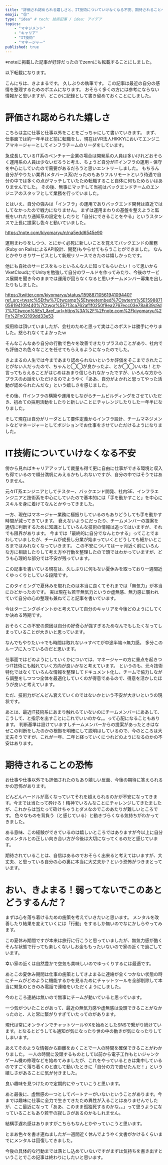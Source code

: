 ```yaml
---
title: "評価され認められる嬉しさと、IT技術についていけなくなる不安、期待されることへの恐怖"
emoji: "😵"
type: "idea" # tech: 技術記事 / idea: アイデア
topics:
    - "マネジメント"
    - "キャリア"
    - "IT技術"
    - "マネージャー"
published: true
---
```


※noteに掲載した記事が好評だったのでzennにも転載することにしました。

以下転載になります。

こんにちは、きよまるです。
久しぶりの執筆です。
この記事は最近の自分の感情を整理するためのポエムになります。
おそらく多くの方には参考にならない情報かと思いますが、どこかに記録として書き留めておくことにしました。

# 評価され認められた嬉しさ

こちらは主に仕事と仕事以外をことをごっちゃにして書いていきます。
まず、仕事面では約一年半ほど前に転職をし、現在はVR法人HIKKYにおいてエンジニアマネージャーとしてインフラチームのリーダをしています。

急成長しているIT系のベンチャー企業の場合は開発系の人員は多いけれどおそらく運用系の人員は少ないだろうと考え、ちょうど自分がITインフラの運用・保守を中心にしていたので需要があるだろうと思いエントリーしました。
もちろん自分がやりたい業界(メタバース系)だったのもありフルリモートという待遇で自分の中では多くの点がマッチしていたため転職すること自体に何もためらいはありませんでした。
その後、無事にマッチして当初はバックエンドチームのエンジニアのスタッフとして業務を行っていました。

とはいえ、自分の強みは「インフラ」の運用でありバックエンド開発は直近ではしてなかったので戦力になりません。
まずは運用まわりの基盤を整えようと監視をいれたり通知系の設定をしたりと「自分にできることをやる」というスタンスで上長に提案し色々と動いていました。

https://note.com/kiyomaryu/n/na5edd6545e90

運用まわりをしつつ、とにかく必死に新しいことを覚えてバックエンドの業務(Ruby on RailsによるAPI設計、開発)もやらせてもらうことができました。
なんとかやりきりサービスとして新規リリースできたのは嬉しかったです。

他にも自社のサービスをもっといろんな人に知ってもらいたい！って思いからVketCloudにてUnityを勉強して自分のワールドを作ってみたり、今後のサービス展開を聞き今のままでは運用が回らなくなると思いチームメンバー募集を出したりもしました。

https://twitter.com/kiyomaryu/status/1598871056194109440?ref_src=twsrc%5Etfw%7Ctwcamp%5Etweetembed%7Ctwterm%5E1598871056194109440%7Ctwgr%5E713ca762af1f0250f9ea2767ecc03e78a839c9d7%7Ctwcon%5Es1_&ref_url=https%3A%2F%2Fnote.com%2Fkiyomaryu%2Fn%2Fn02109dd33e53

採用枠は頂いていましたが、会社のためと思って実はこのポストは勝手にやりました。怒られなくてよかったｗ

そんなこんなあり自分の行動で色々を改善できたりプラスのことがあり、社内でも評価され色々なことを任せてもらえるようになったのでした。

きよまるの人生では今まであまり認められないというか評価をそこまでされたことがない人だったので、ちゃんと◯◯が良かったよ、とか◯◯いいね！とか言ってもらえることがはじめはあまり信じられなかったですが、いろんな方からプラスのお話をいただけるのでようやく「ああ、自分がよかれと思ってやった活動が認められたんだな」という嬉しさを感じました。

その後、ITインフラの構築や運用をしながらチームビルディングをさせていただき、初めての採用活動をしたりと新しいことにチャレンジしたりした一年半になりました。

そして現在は自分がリーダとして要件定義からインフラ設計、チームマネジメントなどマネージャーとしてポジションでお仕事をさせていただけるようになりました。

# IT技術についていけなくなる不安

傍から見ればキャリアアップして裁量も得て更に自由に仕事ができる環境と収入も得ているので順分満帆にみえるかもしれないですが、自分の中ではそうではありません。

元々IT系エンジニアとしてテスター、バックエンド開発、社内SE、インフラエンジニアと技術系を中心にしていたので基本的には「手を動かすこと」を中心にスキルを身に着けてなんとかやってきました。

一方、現在はマネージャー業務に極振りしているのもありどうしても手を動かす時間が減ってきています。
衰えないようにだったり、チームメンバーの提案を適切に判断するために知識としていろんな技術の情報は追ってはいますが、それでも限界があります。
今までは「最終的に自分でなんとかする」ってことでまわしていましたが、チームが成長し分業が始まっていくとどうしても細かいところまではみれなくなっていきます。
この不安については一ヶ月近く前にいろんな方に相談したりして考え方や行動を整理したので頭ではわかっていますが、どうも心理的な部分では不安が残っています。

この記事を書いている現在は、久しぶりに何もない夏休みを取っており一週間近くゆっくりとしている段階です。

このタイミングで夏休みを取れたのは本当に良くてそれまでは「無気力」が本当にひどかったのです。
実は現在も若干無気力というか虚無感、無力感に襲われていて自分の心の整理も兼ねてこと記事を書いています。

今はターニングポイントかと考えていて自分のキャリアを今後どのようにしてくか決める時期です。

おそらくこの不安の原因は自分の好奇心が強すぎるためなんでもしたくなってしまっていることが大きいと思っています。

なんでもやりたい→でも時間は取れない→すべてが中途半端→無力感。
多分このループに入っているのだと思います。

仕事面ではどのようにしていくかについては、マネージャーの方に重点を起きつつIT技術にも触れていく方向が良いかなと考えています。
というのも、元々技術特化ではなくていろんな情報を整理してドキュメント化し、チームで協力しながら調整をしつつつ全体を最適化していくのが得意であるので、得意を活かしたほうが良いと考えています。

ただ、技術力がどんどん衰えていくのではないかという不安が大きいというの現状です。

あとは、最近IT技術系にあまり触れらていないのにチームメンバーにああして、こうして、と指示を出すことにこれでいいのかな。。って心配になることもあります。
判断基準は設けていますしチームメンバーからの提案があったときはなぜこの判断をしたのかの根拠を明確にして説明はしているので、今のところは大丈夫そうですが、これが一年、二年と経っていくにつれどのようになるのかの不安はあります。

# 期待されることの恐怖

お仕事や仕事以外でも評価されたのもあり嬉しい反面、今後の期待に答えられるかの恐怖があります。

どんどんハードルが高くなっていてそれを超えられるのかが不安になってきます。今までは当たって砕けろ！精神でいろんなことにチャレンジしてきたましたが、これからは当たって砕けちゃうとダメなのでこのあたりが難しいところです。
色々なものを背負う（と感じている）と動きづらくなる気持ちがわかってきました。

ある意味、この経験ができているのは嬉しいところではありますが今以上に自分のメンタルとの正しい向き合い方が今後は大切になってくるのだと感じています。

期待されていることは、自信はあるのでおそらく出来ると考えてはいますが、大丈夫、と思っている自分の心の裏に本当に大丈夫か？という恐怖がつきまとっています。

# おい、きよまる！弱ってないでこのあとどうするんだ？

まずは心を落ち着けるための施策を考えていきたいと思います。
メンタルを改善したり結果を変えていくには「行動」をするしか無いのでなにかしらやってみます。

この夏休み期間ですが本来は旅行に行こうと思っていましたが、無気力感が酷くそんな状態で行っても楽しくないしお金ももったいないので家の近くで過ごしています。

幸い家の近くは自然豊かで空気も美味しいのでゆっくりするには最適です。

あとこの夏休み期間は仕事の施策としてきよまるに連絡が全くつかない状態の時にチームがどのように機能するかを見るためにチャットツールを全部削除して本当に緊急のときのみ電話で連絡をいただくようにしました。

今のところ連絡は無いので無事にチームが動いていると思っています。

一つ気がついたことがあって、最近の無気力感や虚無感は没頭できることがなかったのと、人と常に繋がりすぎていたってのがあります。

現代は常にオンラインでチャットツールやXを始めとしたSNSで繋がり続けています。となるとどうしても通知が気になったり世の中の動きが気になったりしてしまいます。

あえてそのような情報から距離をおくことで一人の時間を確保できることがわかりました。
一人の時間に没頭するものとして以前から電子工作もといジャンクゲーム機の修理などを始めてみましたが、これをやっているときは集中しているのですごく落ち着くのと直して動いたときに「自分の力で直せたんだ！」という嬉しさがあることに気が付きました。

良い趣味を見つけたので定期的にやっていこうと思います。

あと最後に、虚無感の一つとしてパートナーがいないということがあります。今までは趣味に仕事に全力で生きてきたため異性が入ることはありませんでしたが、ここ最近になって「ああ、このまま孤独死するのかな。。」って思うようになっていることもあり若干の寂しさがあるのかもしれません。

結構手遅れ感はありますがこちらもなんとかやっていこうと思います。

とまあ色々を書き連ねましたが一週間近く休んでようやく文書がかけるくらいまでにメンタルは回復してきました。

今後の具体的な行動までは落とし込めていないですがまずは気持ちを書き出すということでこの記事は終わりにしたいと思います。
